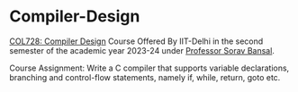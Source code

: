 # Compiler-Design
[COL728: Compiler Design](https://iitd.github.io/col728/index.html) Course Offered By IIT-Delhi in the second semester of the academic year 2023-24 under [Professor Sorav Bansal](https://sorav.compiler.ai/).

Course Assignment: Write a C compiler that supports variable declarations, branching and control-flow statements, namely if, while, return, goto etc.
